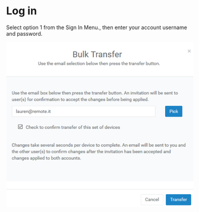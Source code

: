 # Log in

Select option 1 from the Sign In Menu., then enter your account username and password.

![](../../.gitbook/assets/image%20%28120%29.png)

